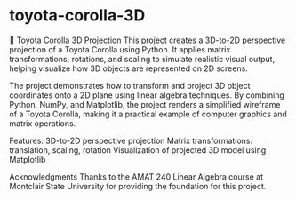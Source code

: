 # toyota-corolla-3D

🚗 Toyota Corolla 3D Projection
This project creates a 3D-to-2D perspective projection of a Toyota Corolla using Python. It applies matrix transformations, rotations, and scaling to simulate realistic visual output, helping visualize how 3D objects are represented on 2D screens.

The project demonstrates how to transform and project 3D object coordinates onto a 2D plane using linear algebra techniques. By combining Python, NumPy, and Matplotlib, the project renders a simplified wireframe of a Toyota Corolla, making it a practical example of computer graphics and matrix operations.

Features: 
3D-to-2D perspective projection
Matrix transformations: translation, scaling, rotation
Visualization of projected 3D model using Matplotlib

Acknowledgments
Thanks to the AMAT 240 Linear Algebra course at Montclair State University for providing the foundation for this project.
